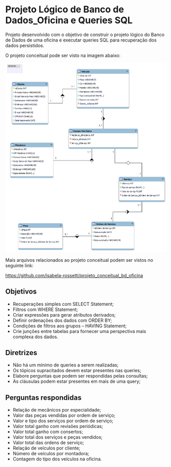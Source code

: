 # Projeto Lógico de Banco de Dados_Oficina e Queries SQL
Projeto desenvolvido com o objetivo de construir o projeto lógico do Banco de Dados de uma oficina e executar queries SQL para recuperação dos dados persistidos.

 O projeto conceitual pode ser visto na imagem abaixo:

![oficina](https://github.com/isabela-rossetti/projeto_logico_bd_oficina/blob/main/oficina.png)

Mais arquivos relacionados ao projeto conceitual podem ser vistos no seguinte link: 

https://github.com/isabela-rossetti/projeto_conceitual_bd_oficina

## **Objetivos**

- Recuperações simples com SELECT Statement;
- Filtros com WHERE Statement;
- Criar expressões para gerar atributos derivados;
- Definir ordenações dos dados com ORDER BY;
- Condições de filtros aos grupos – HAVING Statement;
- Crie junções entre tabelas para fornecer uma perspectiva mais complexa dos dados.

## **Diretrizes**

- Não há um mínimo de queries a serem realizadas;
- Os tópicos supracitados devem estar presentes nas queries;
- Elabore perguntas que podem ser respondidas pelas consultas;
- As cláusulas podem estar presentes em mais de uma query;

## **Perguntas respondidas**

- Relação de mecânicos por especialidade;
- Valor das peças vendidas por ordem de serviço;
- Valor e tipo dos serviços por ordem de serviço;
- Valor total ganho com revisões periódicas;
- Valor total ganho com consertos;
- Valor total dos serviços e peças vendidos;
- Valor total das ordens de serviço;
- Relação de veículos por cliente;
- Número de veículos por montadora;
- Contagem do tipo dos veículos na oficina.
